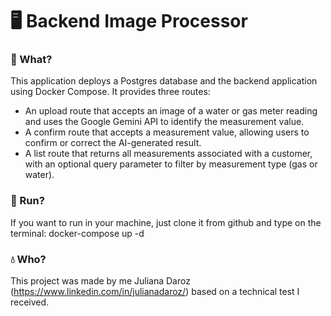 # 🖥️ Backend Image Processor

### 💾 What?
This application deploys a Postgres database and the backend application using Docker Compose. It provides three routes:
- An upload route that accepts an image of a water or gas meter reading and uses the Google Gemini API to identify the measurement value.
- A confirm route that accepts a measurement value, allowing users to confirm or correct the AI-generated result.
- A list route that returns all measurements associated with a customer, with an optional query parameter to filter by measurement type (gas or water).

### 💨 Run?
If you want to run in your machine, just clone it from github and type on the terminal:
     docker-compose up -d
     

### 💧 Who?
This project was made by me Juliana Daroz (https://www.linkedin.com/in/julianadaroz/) based on a technical test I received.